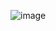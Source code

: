 ![image](https://github.com/beatrizveloso/imgs-aula-10.05.2024/assets/156534028/f2401ba6-28be-4dc8-8456-ca4d4d41afe1)
